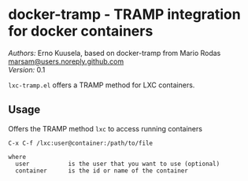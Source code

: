 # docker-tramp - TRAMP integration for docker containers

*Authors:* Erno Kuusela, based on docker-tramp from Mario Rodas <marsam@users.noreply.github.com><br>
*Version:* 0.1<br>

`lxc-tramp.el` offers a TRAMP method for LXC containers.

## Usage

Offers the TRAMP method `lxc` to access running containers

    C-x C-f /lxc:user@container:/path/to/file

    where
      user           is the user that you want to use (optional)
      container      is the id or name of the container

